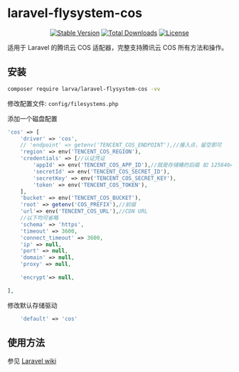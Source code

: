 # laravel-flysystem-cos

<p align="center">
    <a href="https://packagist.org/packages/larva/laravel-flysystem-cos"><img src="https://poser.pugx.org/larva/laravel-flysystem-cos/v/stable" alt="Stable Version"></a>
    <a href="https://packagist.org/packages/larva/laravel-flysystem-cos"><img src="https://poser.pugx.org/larva/laravel-flysystem-cos/downloads" alt="Total Downloads"></a>
    <a href="https://packagist.org/packages/larva/laravel-flysystem-cos"><img src="https://poser.pugx.org/larva/laravel-flysystem-cos/license" alt="License"></a>
</p>

适用于 Laravel 的腾讯云 COS 适配器，完整支持腾讯云 COS 所有方法和操作。

## 安装

```bash
composer require larva/laravel-flysystem-cos -vv
```

修改配置文件: `config/filesystems.php`

添加一个磁盘配置

```php
'cos' => [
    'driver' => 'cos',
    // 'endpoint' => getenv('TENCENT_COS_ENDPOINT'),//接入点，留空即可
    'region' => env('TENCENT_COS_REGION'),
    'credentials' => [//认证凭证
        'appId' => env('TENCENT_COS_APP_ID'),//就是存储桶的后缀 如 1258464748
        'secretId' => env('TENCENT_COS_SECRET_ID'),
        'secretKey' => env('TENCENT_COS_SECRET_KEY'),
        'token' => env('TENCENT_COS_TOKEN'),
    ],
    'bucket' => env('TENCENT_COS_BUCKET'),
    'root' => getenv('COS_PREFIX'),//前缀
    'url'=> env('TENCENT_COS_URL'),//CDN URL 
    //以下均可省略
    'schema' => 'https',
    'timeout' => 3600,
    'connect_timeout' => 3600,
    'ip' => null,
    'port' => null,
    'domain' => null,
    'proxy' => null,
    
    'encrypt'=> null,
    
],
```

修改默认存储驱动

```php
    'default' => 'cos'
```

## 使用方法

参见 [Laravel wiki](https://laravel.com/docs/9.x/filesystem)

